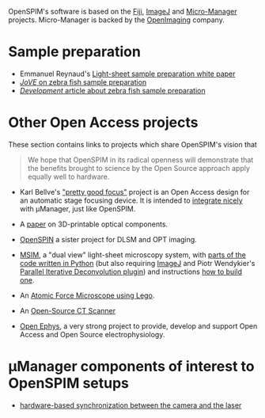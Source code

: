 OpenSPIM's software is based on the [Fiji](http://fiji.sc/),
[ImageJ](http://imagej.net) and
[Micro-Manager](http://micro-manager.org) projects. Micro-Manager is
backed by the [OpenImaging](https://open-imaging.com/) company.

# Sample preparation

  - Emmanuel Reynaud's [Light-sheet sample preparation white
    paper](http://www2.bioch.ox.ac.uk/microngroup/resources/lightsheet_sample_prep.pdf)
  - [*JoVE* on zebra fish sample
    preparation](http://www.jove.com/video/51119/multilayer-mounting-for-long-term-light-sheet-microscopy-of-zebrafish)
  - [*Development* article about zebra fish sample
    preparation](http://dev.biologists.org/content/139/17/3242.abstract)

# Other Open Access projects

These section contains links to projects which share OpenSPIM's vision
that

> We hope that OpenSPIM in its radical openness will demonstrate that
> the benefits brought to science by the Open Source approach apply
> equally well to hardware.

  - Karl Bellve's ["pretty good
    focus"](https://github.com/kbellve/pgFocus) project is an Open
    Access design for an automatic stage focusing device. It is intended
    to [integrate nicely](http://micro-manager.org/wiki/PgFocus) with
    µManager, just like OpenSPIM.

<!-- end list -->

  - A
    [paper](http://www.plosone.org/article/info%3Adoi%2F10.1371%2Fjournal.pone.0059840)
    on 3D-printable optical components.

<!-- end list -->

  - [OpenSPIN](https://sites.google.com/site/openspinmicroscopy/) a
    sister project for DLSM and OPT imaging.

<!-- end list -->

  - [MSIM](http://code.google.com/p/msim/), a "dual view" light-sheet
    microscopy system, with [parts of the code written in
    Python](http://code.google.com/p/msim/source/browse/) (but also
    requiring [ImageJ](http://imagej.net/) and Piotr Wendykier's
    [Parallel Iterative Deconvolution
    plugin](http://sites.google.com/site/piotrwendykier/software/deconvolution/paralleliterativedeconvolution))
    and instructions [how to build
    one](http://code.google.com/p/msim/wiki/Building_your_own_MSIM).

<!-- end list -->

  - An [Atomic Force Microscope using
    Lego](http://mcise.uri.edu/park/MNEL/legoafm/index.html).

<!-- end list -->

  - An [Open-Source CT
    Scanner](http://makezine.com/magazine/make-38-cameras-and-av/open-source-ct-scanner/)

<!-- end list -->

  - [Open Ephys](http://www.open-ephys.org/), a very strong project to
    provide, develop and support Open Access and Open Source
    electrophysiology.

# µManager components of interest to OpenSPIM setups

  - [hardware-based synchronization between the camera and the
    laser](http://valelab.ucsf.edu/~MM/MMwiki/index.php/Hardware-based_synchronization)
